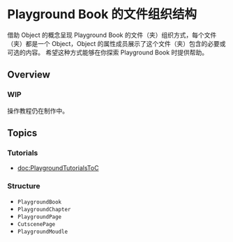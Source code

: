 # Playground Book 的文件组织结构

借助 Object 的概念呈现 Playground Book 的文件（夹）组织方式，每个文件（夹）都是一个 Object，Object 的属性成员展示了这个文件（夹）包含的必要或可选的内容。
希望这种方式能够在你探索 Playground Book 时提供帮助。

## Overview


### WIP
操作教程仍在制作中。

## Topics
### Tutorials
- <doc:PlaygroundTutorialsToC>

### Structure
- ``PlaygroundBook``
- ``PlaygroundChapter``
- ``PlaygroundPage``
- ``CutscenePage``
- ``PlaygroundMoudle``
